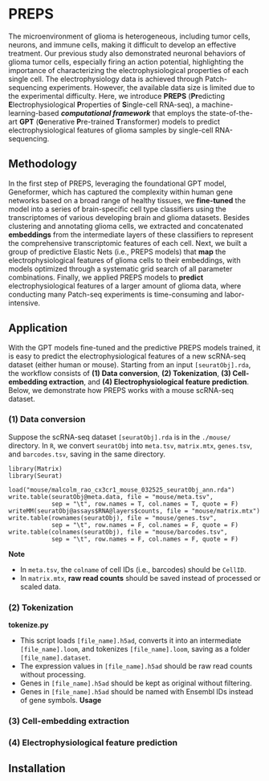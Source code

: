 # PREPS
The microenvironment of glioma is heterogeneous, including tumor cells, neurons, and immune cells, making it difficult to develop an effective treatment. Our previous study also demonstrated neuronal behaviors of glioma tumor cells, especially firing an action potential, highlighting the importance of characterizing the electrophysiological properties of each single cell. The electrophysiology data is achieved through Patch-sequencing experiments. However, the available data size is limited due to the experimental difficulty. Here, we introduce **PREPS** (**Pr**edicting **E**lectrophysiological **P**roperties of **S**ingle-cell RNA-seq), a machine-learning-based ***computational framework*** that employs the state-of-the-art **GPT** (**G**enerative **P**re-trained **T**ransformer) models to predict electrophysiological features of glioma samples by single-cell RNA-sequencing. 
  
## Methodology
In the first step of PREPS, leveraging the foundational GPT model, Geneformer, which has captured the complexity within human gene networks based on a broad range of healthy tissues, we **fine-tuned** the model into a series of brain-specific cell type classifiers using the transcriptomes of various developing brain and glioma datasets. Besides clustering and annotating glioma cells, we extracted and concatenated **embeddings** from the intermediate layers of these classifiers to represent the comprehensive transcriptomic features of each cell. Next, we built a group of predictive Elastic Nets (i.e., PREPS models) that **map** the electrophysiological features of glioma cells to their embeddings, with models optimized through a systematic grid search of all parameter combinations. Finally, we applied PREPS models to **predict** electrophysiological features of a larger amount of glioma data, where conducting many Patch-seq experiments is time-consuming and labor-intensive. 
  
## Application
With the GPT models fine-tuned and the predictive PREPS models trained, it is easy to predict the electrophysiological features of a new scRNA-seq dataset (either human or mouse). Starting from an input `[seuratObj].rda`, the workflow consists of **(1) Data conversion**, **(2) Tokenization**, **(3) Cell-embedding extraction**, and **(4) Electrophysiological feature prediction**. Below, we demonstrate how PREPS works with a mouse scRNA-seq dataset.
  
### (1) Data conversion
Suppose the scRNA-seq dataset `[seuratObj].rda` is in the `./mouse/` directory. In `R`, we convert `seuratObj` into `meta.tsv`, `matrix.mtx`, `genes.tsv`, and `barcodes.tsv`, saving in the same directory.
```
library(Matrix)
library(Seurat)

load("mouse/malcolm_rao_cx3cr1_mouse_032525_seuratObj_ann.rda")
write.table(seuratObj@meta.data, file = "mouse/meta.tsv", 
            sep = "\t", row.names = T, col.names = T, quote = F)
writeMM(seuratObj@assays$RNA@layers$counts, file = "mouse/matrix.mtx")
write.table(rownames(seuratObj), file = "mouse/genes.tsv", 
            sep = "\t", row.names = F, col.names = F, quote = F)
write.table(colnames(seuratObj), file = "mouse/barcodes.tsv", 
            sep = "\t", row.names = F, col.names = F, quote = F)
```
**Note**
- In `meta.tsv`, the `colname` of cell IDs (i.e., barcodes) should be `CellID`.
- In `matrix.mtx`, **raw read counts** should be saved instead of processed or scaled data.

### (2) Tokenization

**tokenize.py**
- This script loads `[file_name].h5ad`, converts it into an intermediate `[file_name].loom`, and tokenizes `[file_name].loom`, saving as a folder `[file_name].dataset`.
- The expression values in `[file_name].h5ad` should be raw read counts without processing.
- Genes in `[file_name].h5ad` should be kept as original without filtering. 
- Genes in `[file_name].h5ad` should be named with Ensembl IDs instead of gene symbols.
**Usage**


### (3) Cell-embedding extraction


### (4) Electrophysiological feature prediction

## Installation

